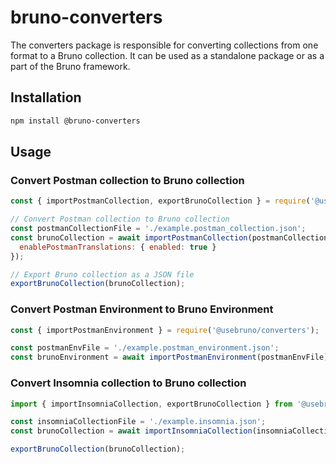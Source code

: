 # bruno-converters

The converters package is responsible for converting collections from one format to a Bruno collection.
It can be used as a standalone package or as a part of the Bruno framework.

## Installation

```bash
npm install @bruno-converters
```

## Usage

### Convert Postman collection to Bruno collection

```javascript
const { importPostmanCollection, exportBrunoCollection } = require('@usebruno/converters');

// Convert Postman collection to Bruno collection
const postmanCollectionFile = './example.postman_collection.json';
const brunoCollection = await importPostmanCollection(postmanCollectionFile, {
  enablePostmanTranslations: { enabled: true }
});

// Export Bruno collection as a JSON file
exportBrunoCollection(brunoCollection);
```

### Convert Postman Environment to Bruno Environment

```javascript
const { importPostmanEnvironment } = require('@usebruno/converters');

const postmanEnvFile = './example.postman_environment.json';
const brunoEnvironment = await importPostmanEnvironment(postmanEnvFile);
```

### Convert Insomnia collection to Bruno collection

```javascript
import { importInsomniaCollection, exportBrunoCollection } from '@usebruno/converters';

const insomniaCollectionFile = './example.insomnia.json';
const brunoCollection = await importInsomniaCollection(insomniaCollectionFile);

exportBrunoCollection(brunoCollection);
```
